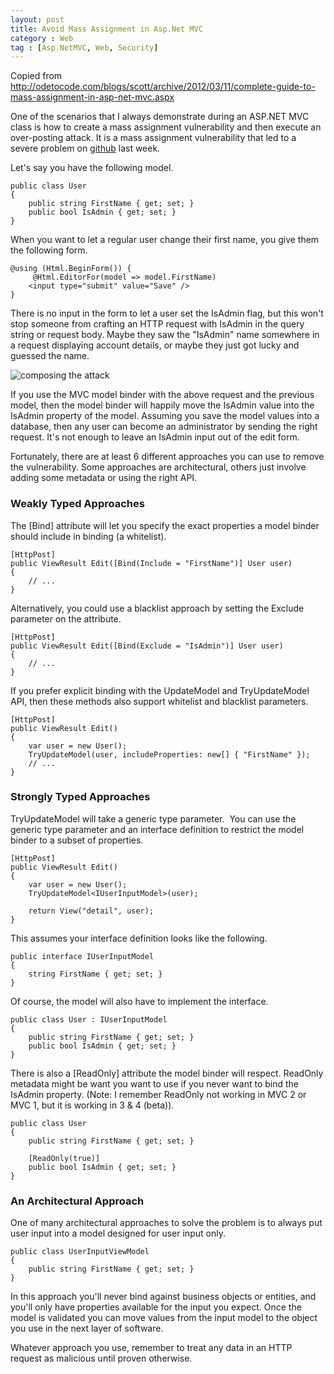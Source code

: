```yaml
---
layout: post
title: Avoid Mass Assignment in Asp.Net MVC
category : Web
tag : [Asp.NetMVC, Web, Security]
---
```


Copied from http://odetocode.com/blogs/scott/archive/2012/03/11/complete-guide-to-mass-assignment-in-asp-net-mvc.aspx

One of the scenarios that I always demonstrate during an ASP.NET MVC class is how to create a mass assignment vulnerability and then execute an over-posting attack. It is a mass assignment vulnerability that led to a severe problem on [github](https://github.com/blog/1068-public-key-security-vulnerability-and-mitigation) last week.

Let's say you have the following model.

    public class User
    {
        public string FirstName { get; set; }
        public bool IsAdmin { get; set; }
    }

When you want to let a regular user change their first name, you give them the following form.


    @using (Html.BeginForm()) {       
         @Html.EditorFor(model => model.FirstName)
        <input type="submit" value="Save" />
    }


There is no input in the form to let a user set the IsAdmin flag, but this won't stop someone from crafting an HTTP request with IsAdmin in the query string or request body. Maybe they saw the "IsAdmin" name somewhere in a request displaying account details, or maybe they just got lucky and guessed the name.

![composing the attack](http://odetocode.com/Blogs/images/odetocode_com/Blogs/scott/Windows-Live-Writer/Avoiding-Mass-Assignments-in-ASP.NET-MVC_1416F/image_3.png)

If you use the MVC model binder with the above request and the previous model, then the model binder will happily move the IsAdmin value into the IsAdmin property of the model. Assuming you save the model values into a database, then any user can become an administrator by sending the right request. It's not enough to leave an IsAdmin input out of the edit form.

Fortunately, there are at least 6 different approaches you can use to remove the vulnerability. Some approaches are architectural, others just involve adding some metadata or using the right API.

### Weakly Typed Approaches

The [Bind] attribute will let you specify the exact properties a model binder should include in binding (a whitelist).


    [HttpPost]
    public ViewResult Edit([Bind(Include = "FirstName")] User user)
    {
        // ...
    }

Alternatively, you could use a blacklist approach by setting the Exclude parameter on the attribute.

    [HttpPost]
    public ViewResult Edit([Bind(Exclude = "IsAdmin")] User user)
    {
        // ...
    }

If you prefer explicit binding with the UpdateModel and TryUpdateModel API, then these methods also support whitelist and blacklist parameters.

    [HttpPost]
    public ViewResult Edit()
    {
        var user = new User();
        TryUpdateModel(user, includeProperties: new[] { "FirstName" });
        // ...
    }


### Strongly Typed Approaches

TryUpdateModel will take a generic type parameter.&nbsp; You can use the generic type parameter and an interface definition to restrict the model binder to a subset of properties.

    [HttpPost]
    public ViewResult Edit()
    {
        var user = new User();
        TryUpdateModel<IUserInputModel>(user);
    
        return View("detail", user);
    }


This assumes your interface definition looks like the following.

    public interface IUserInputModel
    {
        string FirstName { get; set; }
    }


Of course, the model will also have to implement the interface.

    public class User : IUserInputModel
    {
        public string FirstName { get; set; }
        public bool IsAdmin { get; set; }
    }


There is also a [ReadOnly] attribute the model binder will respect. ReadOnly metadata might be want you want to use if you never want to bind the IsAdmin property. (Note: I remember ReadOnly not working in MVC 2 or MVC 1, but it is working in 3 & 4 (beta)).

    public class User 
    {
        public string FirstName { get; set; }
    
        [ReadOnly(true)]
        public bool IsAdmin { get; set; }
    }


### An Architectural Approach

One of many architectural approaches to solve the problem is to always put user input into a model designed for user input only.

    public class UserInputViewModel
    {
        public string FirstName { get; set; }
    }


In this approach you'll never bind against business objects or entities, and you'll only have properties available for the input you expect. Once the model is validated you can move values from the input model to the object you use in the next layer of software.

Whatever approach you use, remember to treat any data in an HTTP request as malicious until proven otherwise.